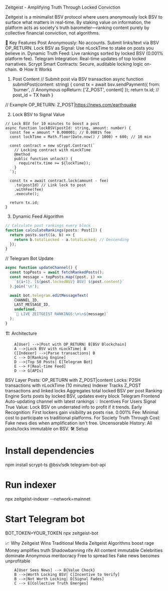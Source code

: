 Zeitgeist - Amplifying Truth Through Locked Conviction

Zeitgeist is a minimalist BSV protocol where users anonymously lock BSV to surface what matters in real-time. By staking value on information, the platform acts as society's truth barometer—ranking content purely by collective financial conviction, not algorithms.

🚀 Key Features
Post Anonymously: No accounts. Submit links/text via BSV OP_RETURN.
Lock BSV as Signal: Use nLockTime to stake on posts you believe in.
Dynamic Truth Feed: Live rankings sorted by locked BSV (0.001% platform fee).
Telegram Integration: Real-time updates of top locked narratives.
Scrypt Smart Contracts: Secure, auditable locking logic on-chain.
⚙️ How It Works
1. Post Content
// Submit post via BSV transaction
async function submitPost(content: string) {
  const tx = await bsv.sendPayment({
    from: 'burner', // Anonymous
    opReturn: ['Z_POST', content]
  });
  return tx.id; // post_id = TX hash
}

// Example OP_RETURN: Z_POST|https://news.com/earthquake

2. Lock BSV to Signal Value
```
// Lock BSV for 10 minutes to boost a post
async function lockBSV(postId: string, amount: number) {
  const fee = amount * 0.000001; // 0.0001% fee
  const lockTime = Math.floor(Date.now() / 1000) + 600; // 10 min

  const contract = new sCrypt.Contract(`
    // Locking contract with nLockTime
    @method
    public function unlock() {
      require(tx.time >= ${lockTime});
    }
  `);

  const tx = await contract.lock(amount - fee)
    .to(postId) // Link lock to post
    .withFee(fee)
    .execute();

  return tx.id;
}
```

3. Dynamic Feed Algorithm
```typescript
// Calculate post rankings every block 
function calculateRankings(posts: Post[]) {
  return posts.sort((a, b) => {
    return b.totalLocked - a.totalLocked; // Descending
  });
}
```

// Telegram Bot Update
```typescript
async function updateChannel() {
  const topPosts = await fetchRankedPosts();
  const message = topPosts.map((post, i) => 
    `${i+1}. [${post.lockedBSV} BSV] ${post.content}`
  ).join('\n');

  await bot.telegram.editMessageText(
    CHANNEL_ID, 
    LAST_MESSAGE_ID,
    undefined, 
    `🔴 LIVE ZEITGEIST RANKINGS:\n\n${message}`
  );
}
```

🏗 Architecture
```mermaid
    A[User] -->|Post with OP_RETURN| B[BSV Blockchain]
    A -->|Lock BSV with nLockTime| B
    C[Indexer] -->|Parse transactions| B
    C --> D[Ranking Engine]
    D -->|Top 50 Posts| E[Telegram Bot]
    E --> F[Real-time Feed]
    D --> G[APIs]
```
BSV Layer
Posts: OP_RETURN with Z_POST|content
Locks: P2SH transactions with nLockTime (10 minutes)
Indexer
Tracks Z_POST transactions and linked locks
Aggregates total locked BSV per post
Ranking Engine
Sorts posts by locked BSV, updates every block
Telegram Frontend
Auto-updating channel with latest rankings
💡 Incentives
For Users
Signal True Value: Lock BSV on underrated info to profit if it trends.
Early Recognition: First lockers gain visibility as posts rise.
0.001% Fee: Minimal cost to participate vs traditional platforms.
For Society
Truth Through Cost: Fake news dies when amplification isn't free.
Uncensorable History: All posts/locks immutable on BSV.
🛠 Setup
# Install dependencies
npm install scrypt-ts @bsv/sdk telegram-bot-api

# Run indexer
npx zeitgeist-indexer --network=mainnet

# Start Telegram bot
BOT_TOKEN=YOUR_TOKEN npx zeitgeist-bot

📈 Why Zeitgeist Wins
Traditional Media	Zeitgeist
Algorithms boost rage	Money amplifies truth
Shadowbanning rife	All content immutable
Celebrities dominate	Anonymous meritocracy
Free to spread lies	Fake news becomes unprofitable
```graph LR
    A[User Sees News] --> B{Value Check}
    B -->|Worth Locking BSV| C[Incentive to Verify]
    B -->|Not Worth Locking| D[Signal Fades]
    C --> E[Collective Truth Emerges]
```
